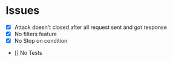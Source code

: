 # Issues

- [x] Attack doesn't closed after all request sent and got response
- [x] No filters feature
- [x] No Stop on condition
- [] No Tests
